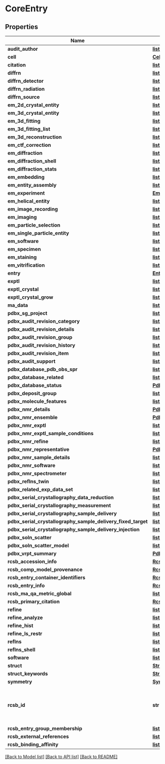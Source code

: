 # CoreEntry

## Properties
Name | Type | Description | Notes
------------ | ------------- | ------------- | -------------
**audit_author** | [**list[AuditAuthor]**](AuditAuthor.md) |  | [optional] 
**cell** | [**Cell**](Cell.md) |  | [optional] 
**citation** | [**list[Citation]**](Citation.md) |  | [optional] 
**diffrn** | [**list[Diffrn]**](Diffrn.md) |  | [optional] 
**diffrn_detector** | [**list[DiffrnDetector]**](DiffrnDetector.md) |  | [optional] 
**diffrn_radiation** | [**list[DiffrnRadiation]**](DiffrnRadiation.md) |  | [optional] 
**diffrn_source** | [**list[DiffrnSource]**](DiffrnSource.md) |  | [optional] 
**em_2d_crystal_entity** | [**list[Em2dCrystalEntity]**](Em2dCrystalEntity.md) |  | [optional] 
**em_3d_crystal_entity** | [**list[Em3dCrystalEntity]**](Em3dCrystalEntity.md) |  | [optional] 
**em_3d_fitting** | [**list[Em3dFitting]**](Em3dFitting.md) |  | [optional] 
**em_3d_fitting_list** | [**list[Em3dFittingList]**](Em3dFittingList.md) |  | [optional] 
**em_3d_reconstruction** | [**list[Em3dReconstruction]**](Em3dReconstruction.md) |  | [optional] 
**em_ctf_correction** | [**list[EmCtfCorrection]**](EmCtfCorrection.md) |  | [optional] 
**em_diffraction** | [**list[EmDiffraction]**](EmDiffraction.md) |  | [optional] 
**em_diffraction_shell** | [**list[EmDiffractionShell]**](EmDiffractionShell.md) |  | [optional] 
**em_diffraction_stats** | [**list[EmDiffractionStats]**](EmDiffractionStats.md) |  | [optional] 
**em_embedding** | [**list[EmEmbedding]**](EmEmbedding.md) |  | [optional] 
**em_entity_assembly** | [**list[EmEntityAssembly]**](EmEntityAssembly.md) |  | [optional] 
**em_experiment** | [**EmExperiment**](EmExperiment.md) |  | [optional] 
**em_helical_entity** | [**list[EmHelicalEntity]**](EmHelicalEntity.md) |  | [optional] 
**em_image_recording** | [**list[EmImageRecording]**](EmImageRecording.md) |  | [optional] 
**em_imaging** | [**list[EmImaging]**](EmImaging.md) |  | [optional] 
**em_particle_selection** | [**list[EmParticleSelection]**](EmParticleSelection.md) |  | [optional] 
**em_single_particle_entity** | [**list[EmSingleParticleEntity]**](EmSingleParticleEntity.md) |  | [optional] 
**em_software** | [**list[EmSoftware]**](EmSoftware.md) |  | [optional] 
**em_specimen** | [**list[EmSpecimen]**](EmSpecimen.md) |  | [optional] 
**em_staining** | [**list[EmStaining]**](EmStaining.md) |  | [optional] 
**em_vitrification** | [**list[EmVitrification]**](EmVitrification.md) |  | [optional] 
**entry** | [**Entry**](Entry.md) |  | [optional] 
**exptl** | [**list[Exptl]**](Exptl.md) |  | [optional] 
**exptl_crystal** | [**list[ExptlCrystal]**](ExptlCrystal.md) |  | [optional] 
**exptl_crystal_grow** | [**list[ExptlCrystalGrow]**](ExptlCrystalGrow.md) |  | [optional] 
**ma_data** | [**list[MaData]**](MaData.md) |  | [optional] 
**pdbx_sg_project** | [**list[PdbxSGProject]**](PdbxSGProject.md) |  | [optional] 
**pdbx_audit_revision_category** | [**list[PdbxAuditRevisionCategory]**](PdbxAuditRevisionCategory.md) |  | [optional] 
**pdbx_audit_revision_details** | [**list[PdbxAuditRevisionDetails]**](PdbxAuditRevisionDetails.md) |  | [optional] 
**pdbx_audit_revision_group** | [**list[PdbxAuditRevisionGroup]**](PdbxAuditRevisionGroup.md) |  | [optional] 
**pdbx_audit_revision_history** | [**list[PdbxAuditRevisionHistory]**](PdbxAuditRevisionHistory.md) |  | [optional] 
**pdbx_audit_revision_item** | [**list[PdbxAuditRevisionItem]**](PdbxAuditRevisionItem.md) |  | [optional] 
**pdbx_audit_support** | [**list[PdbxAuditSupport]**](PdbxAuditSupport.md) |  | [optional] 
**pdbx_database_pdb_obs_spr** | [**list[PdbxDatabasePDBObsSpr]**](PdbxDatabasePDBObsSpr.md) |  | [optional] 
**pdbx_database_related** | [**list[PdbxDatabaseRelated]**](PdbxDatabaseRelated.md) |  | [optional] 
**pdbx_database_status** | [**PdbxDatabaseStatus**](PdbxDatabaseStatus.md) |  | [optional] 
**pdbx_deposit_group** | [**list[PdbxDepositGroup]**](PdbxDepositGroup.md) |  | [optional] 
**pdbx_molecule_features** | [**list[PdbxMoleculeFeatures]**](PdbxMoleculeFeatures.md) |  | [optional] 
**pdbx_nmr_details** | [**PdbxNmrDetails**](PdbxNmrDetails.md) |  | [optional] 
**pdbx_nmr_ensemble** | [**PdbxNmrEnsemble**](PdbxNmrEnsemble.md) |  | [optional] 
**pdbx_nmr_exptl** | [**list[PdbxNmrExptl]**](PdbxNmrExptl.md) |  | [optional] 
**pdbx_nmr_exptl_sample_conditions** | [**list[PdbxNmrExptlSampleConditions]**](PdbxNmrExptlSampleConditions.md) |  | [optional] 
**pdbx_nmr_refine** | [**list[PdbxNmrRefine]**](PdbxNmrRefine.md) |  | [optional] 
**pdbx_nmr_representative** | [**PdbxNmrRepresentative**](PdbxNmrRepresentative.md) |  | [optional] 
**pdbx_nmr_sample_details** | [**list[PdbxNmrSampleDetails]**](PdbxNmrSampleDetails.md) |  | [optional] 
**pdbx_nmr_software** | [**list[PdbxNmrSoftware]**](PdbxNmrSoftware.md) |  | [optional] 
**pdbx_nmr_spectrometer** | [**list[PdbxNmrSpectrometer]**](PdbxNmrSpectrometer.md) |  | [optional] 
**pdbx_reflns_twin** | [**list[PdbxReflnsTwin]**](PdbxReflnsTwin.md) |  | [optional] 
**pdbx_related_exp_data_set** | [**list[PdbxRelatedExpDataSet]**](PdbxRelatedExpDataSet.md) |  | [optional] 
**pdbx_serial_crystallography_data_reduction** | [**list[PdbxSerialCrystallographyDataReduction]**](PdbxSerialCrystallographyDataReduction.md) |  | [optional] 
**pdbx_serial_crystallography_measurement** | [**list[PdbxSerialCrystallographyMeasurement]**](PdbxSerialCrystallographyMeasurement.md) |  | [optional] 
**pdbx_serial_crystallography_sample_delivery** | [**list[PdbxSerialCrystallographySampleDelivery]**](PdbxSerialCrystallographySampleDelivery.md) |  | [optional] 
**pdbx_serial_crystallography_sample_delivery_fixed_target** | [**list[PdbxSerialCrystallographySampleDeliveryFixedTarget]**](PdbxSerialCrystallographySampleDeliveryFixedTarget.md) |  | [optional] 
**pdbx_serial_crystallography_sample_delivery_injection** | [**list[PdbxSerialCrystallographySampleDeliveryInjection]**](PdbxSerialCrystallographySampleDeliveryInjection.md) |  | [optional] 
**pdbx_soln_scatter** | [**list[PdbxSolnScatter]**](PdbxSolnScatter.md) |  | [optional] 
**pdbx_soln_scatter_model** | [**list[PdbxSolnScatterModel]**](PdbxSolnScatterModel.md) |  | [optional] 
**pdbx_vrpt_summary** | [**PdbxVrptSummary**](PdbxVrptSummary.md) |  | [optional] 
**rcsb_accession_info** | [**RcsbAccessionInfo**](RcsbAccessionInfo.md) |  | [optional] 
**rcsb_comp_model_provenance** | [**RcsbCompModelProvenance**](RcsbCompModelProvenance.md) |  | [optional] 
**rcsb_entry_container_identifiers** | [**RcsbEntryContainerIdentifiers**](RcsbEntryContainerIdentifiers.md) |  | 
**rcsb_entry_info** | [**RcsbEntryInfo**](RcsbEntryInfo.md) |  | 
**rcsb_ma_qa_metric_global** | [**list[RcsbMaQaMetricGlobal]**](RcsbMaQaMetricGlobal.md) |  | [optional] 
**rcsb_primary_citation** | [**RcsbPrimaryCitation**](RcsbPrimaryCitation.md) |  | [optional] 
**refine** | [**list[Refine]**](Refine.md) |  | [optional] 
**refine_analyze** | [**list[RefineAnalyze]**](RefineAnalyze.md) |  | [optional] 
**refine_hist** | [**list[RefineHist]**](RefineHist.md) |  | [optional] 
**refine_ls_restr** | [**list[RefineLsRestr]**](RefineLsRestr.md) |  | [optional] 
**reflns** | [**list[Reflns]**](Reflns.md) |  | [optional] 
**reflns_shell** | [**list[ReflnsShell]**](ReflnsShell.md) |  | [optional] 
**software** | [**list[Software]**](Software.md) |  | [optional] 
**struct** | [**Struct**](Struct.md) |  | [optional] 
**struct_keywords** | [**StructKeywords**](StructKeywords.md) |  | [optional] 
**symmetry** | [**Symmetry**](Symmetry.md) |  | [optional] 
**rcsb_id** | **str** | A unique identifier for each object in this entry container. | 
**rcsb_entry_group_membership** | [**list[RcsbEntryGroupMembership]**](RcsbEntryGroupMembership.md) |  | [optional] 
**rcsb_external_references** | [**list[RcsbExternalReferences]**](RcsbExternalReferences.md) |  | [optional] 
**rcsb_binding_affinity** | [**list[RcsbBindingAffinity]**](RcsbBindingAffinity.md) |  | [optional] 

[[Back to Model list]](../README.md#documentation-for-models) [[Back to API list]](../README.md#documentation-for-api-endpoints) [[Back to README]](../README.md)

